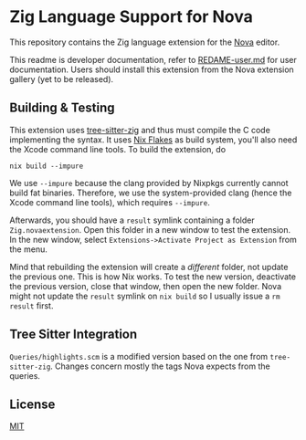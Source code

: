 # Zig Language Support for Nova

This repository contains the Zig language extension for the [Nova][1] editor.

This readme is developer documentation, refer to [REDAME-user.md](/README-user.md) for user documentation.
Users should install this extension from the Nova extension gallery (yet to be released).

## Building & Testing

This extension uses [tree-sitter-zig][2] and thus must compile the C code implementing the syntax.
It uses [Nix Flakes][2] as build system, you'll also need the Xcode command line tools.
To build the extension, do

    nix build --impure

We use `--impure` because the clang provided by Nixpkgs currently cannot build fat binaries.
Therefore, we use the system-provided clang (hence the Xcode command line tools), which requires `--impure`.

Afterwards, you should have a `result` symlink containing a folder `Zig.novaextension`.
Open this folder in a new window to test the extension.
In the new window, select `Extensions->Activate Project as Extension` from the menu.

Mind that rebuilding the extension will create a *different* folder, not update the previous one.
This is how Nix works.
To test the new version, deactivate the previous version, close that window, then open the new folder.
Nova might not update the `result` symlink on `nix build` so I usually issue a `rm result` first.

## Tree Sitter Integration

`Queries/highlights.scm` is a modified version based on the one from `tree-sitter-zig`.
Changes concern mostly the tags Nova expects from the queries.

## License

[MIT](/License.md)

 [1]: https://nova.app/
 [2]: https://nixos.wiki/wiki/Flakes